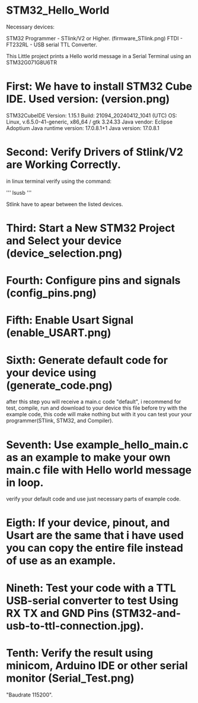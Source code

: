 # STM32_Hello_World

Necessary devices:

STM32 Programmer - STlink/V2 or Higher. (firmware_STlink.png)
FTDI - FT232RL - USB serial TTL Converter.

This Little project prints a Hello world message in a Serial Terminal using an STM32G071G8U6TR


# First: We have to install STM32 Cube IDE. Used version: (version.png)

STM32CubeIDE
Version: 1.15.1
Build: 21094_20240412_1041 (UTC)
OS: Linux, v.6.5.0-41-generic, x86_64 / gtk 3.24.33
Java vendor: Eclipse Adoptium
Java runtime version: 17.0.8.1+1
Java version: 17.0.8.1

# Second: Verify Drivers of Stlink/V2 are Working Correctly.
in linux terminal verify using the command: 

'''
lsusb
'''

Stlink have to apear between the listed devices.

# Third: Start a New STM32 Project and Select your device (device_selection.png)

# Fourth: Configure pins and signals (config_pins.png) 

# Fifth: Enable Usart Signal (enable_USART.png)

# Sixth: Generate default code for your device using (generate_code.png)
after this step you will receive a main.c code "default", i recommend for test, compile, run and download to your device this file before try with the example code, this code will make nothing but with it you can test your your programmer(STlink, STM32, and Compiler).

# Seventh: Use example_hello_main.c as an example to make your own main.c file with Hello world message in loop.
verify your default code and use just necessary parts of example code.

# Eigth: If your device, pinout, and Usart are the same that i have used you can copy the entire file instead of use as an example.

# Nineth: Test your code with a TTL USB-serial converter to test Using RX TX and GND Pins (STM32-and-usb-to-ttl-connection.jpg).

# Tenth: Verify the result using minicom, Arduino IDE or other serial monitor (Serial_Test.png)
"Baudrate 115200".
 




